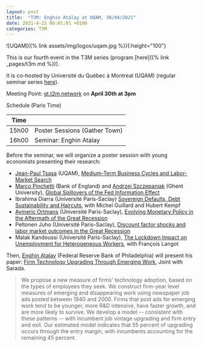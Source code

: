 ```yaml
---
layout: post
title:  "T3M: Enghin Atalay at UQAM, 30/04/2021"
date: 2021-4-22 00:01:01 +0100
categories: T3M
---
```



![UQAM]({% link assets/img/logos/uqam.jpg %}){:height="100"}

This is our fourth event in the T3M series (program [here]({% link _pages/t3m.md %})).
 
It is co-hosted by Université du Québec à Montreal (UQAM) (regular seminar series [here](https://economie.esg.uqam.ca/activites/seminaires-departementaux-internes/)).

Meeting Point: [gt.t2m.network](https://gt.t2m.network) on __April 30th at 3pm__

Schedule (Paris Time)

| Time  |                                |
| ----- | ------------------------------ |
| 15h00 | Poster Sessions (Gather Town)  |
| 16h00 | Seminar: Enghin Atalay         |


Before the seminar, we will organize a poster session with young economists presenting their research:
- [Jean-Paul Tsasa](http://sites.google.com/site/jeanpaultsasa) (UQAM), <u>Medium-Term Business Cycles and Labor-Market Search</u>
- [Marco Pinchetti](https://sites.google.com/view/marcopinchetti/home) (Bank of England) and [Andrzej Szczepaniak](https://sites.google.com/view/aszczep/) (Ghent University), <u>Global Spillovers of the Fed Information Effect</u>
- Ibrahima Diarra (Université Paris-Saclay) <u>Sovereign Defaults, Debt Sustainability and Haircuts</u>, with Michel Guillard and Hubert Kempf 
- [Aymeric Ortmans](https://sites.google.com/view/aymericortmans/) (Université Paris-Saclay), <u>Evolving Monetary Policy in the Aftermath of the Great Recession</u>
- Peltonen Juho (Université Paris-Saclay), <u>Discount factor shocks and labor market outcomes in the Great Recession</u>
- Malak Kandoussi (Université Paris-Saclay), <u>The Lockdown Impact on Unemployment for Heterogeneous Workers</u>, with François Langot

Then, [Enghin Atalay](https://enghinatalay.github.io/) (Federal Reserve Bank of Philadelphia) will present his paper: <u>Firm Technology Upgrading Through Emerging Work</u>, Joint with Sarada.

> We propose a new measure of firms' technology adoption, based on the types of employees they seek. We construct firm-year level measures of emerging and disappearing work using newspaper job ads posted between 1940 and 2000. Firms that post ads for emerging work tend to be younger, more R&D intensive, have faster growth, and are more likely to survive. We develop a model -- consistent with these patterns -- with incumbent job vintage upgrading and firm entry and exit. Our estimated model indicates that 55 percent of upgrading occurs through the entry margin, with incumbents accounting for the remaining 45 percent.